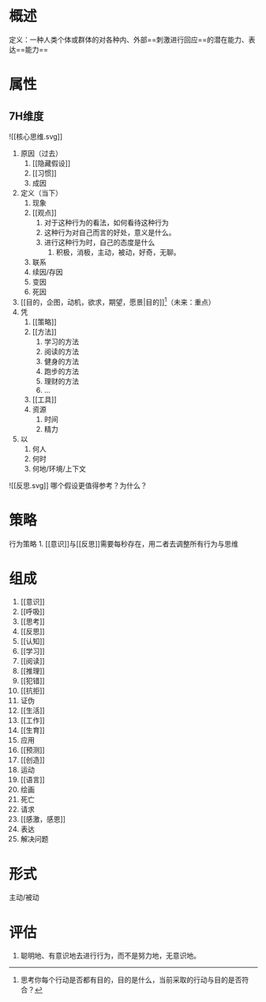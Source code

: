 # 概述
定义：一种人类个体或群体的对各种内、外部==刺激进行回应==的潜在能力、表达==能力==
# 属性
## 7H维度
![[核心思维.svg]]
1. 原因（过去）
	1. [[隐藏假设]]
	2. [[习惯]]
	3. 成因
2. 定义（当下）
	1. 现象
	2. [[观点]]
		1. 对于这种行为的看法，如何看待这种行为
		2. 这种行为对自己而言的好处，意义是什么。
		3. 进行这种行为时，自己的态度是什么
			1. 积极，消极，主动，被动，好奇，无聊。
	3. 联系
	4. 续因/存因
	5. 变因
	6. 死因
3. [[目的，企图，动机，欲求，期望，愿景|目的]][^1]（未来：重点）
4. 凭
	1. [[策略]]
	2. [[方法]]
		1. 学习的方法
		2. 阅读的方法
		3. 健身的方法
		4. 跑步的方法
		5. 理财的方法
		6. ...
	3. [[工具]]
	4. 资源
		1. 时间
		2. 精力
5. 以
	1. 何人
	2. 何时
	3. 何地/环境/上下文

![[反思.svg]]
哪个假设更值得参考？为什么？
# 策略
行为策略
	1. [[意识]]与[[反思]]需要每秒存在，用二者去调整所有行为与思维
# 组成
1. [[意识]]
4. [[呼吸]]
3. [[思考]]
5. [[反思]]
2. [[认知]]
6. [[学习]]
7. [[阅读]]
8. [[推理]]
9. [[犯错]]
10. [[抗拒]]
11. 证伪
12. [[生活]]
13. [[工作]]
14. [[生育]]
15. 应用
16. [[预测]]
17. [[创造]]
18.  运动
19. [[语言]]
20. 绘画
21. 死亡
22. 请求
23. [[感激，感恩]]
24. 表达
25. 解决问题

# 形式
 主动/被动
 
# 评估
1. 聪明地、有意识地去进行行为，而不是努力地，无意识地。

[^1]: 思考你每个行动是否都有目的，目的是什么，当前采取的行动与目的是否符合？